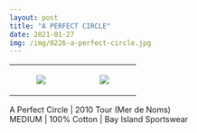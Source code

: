 ```yaml
---
layout: post
title: "A PERFECT CIRCLE"
date: 2021-01-27
img: /img/0226-a-perfect-circle.jpg
---
```




<table style="width:100%;"><tr><td style="vertical-align:top;">
      <figure class="tmblr-full" data-orig-height="2048" data-orig-width="1365" data-orig-src="https://concertshirts.netlify.app/shirts/0226/0226-01.jpg"><img src="https://64.media.tumblr.com/fb9f1ef63527ca0e7c9eadf570fd36be/7377f9f051264e18-55/s540x810/4eb435febee051a7f5c9a7194b58b7eb0fec89ee.jpg" data-orig-height="2048" data-orig-width="1365" data-orig-src="https://concertshirts.netlify.app/shirts/0226/0226-01.jpg"/></figure></td>
    <td style="vertical-align:top;">
      <figure class="tmblr-full" data-orig-height="2048" data-orig-width="1365" data-orig-src="https://concertshirts.netlify.app/shirts/0226/0226-02.jpg"><img src="https://64.media.tumblr.com/b2914e39fd4f57eed9f975edcffcd7dd/7377f9f051264e18-86/s540x810/e0cfb0bbd85682b695b6f3e65c5764b5c54530e8.jpg" data-orig-height="2048" data-orig-width="1365" data-orig-src="https://concertshirts.netlify.app/shirts/0226/0226-02.jpg"/></figure></td>
  </tr></table><p>
  A Perfect Circle | 2010 Tour (Mer de Noms)<br/>MEDIUM | 100% Cotton | Bay Island Sportswear
</p>
